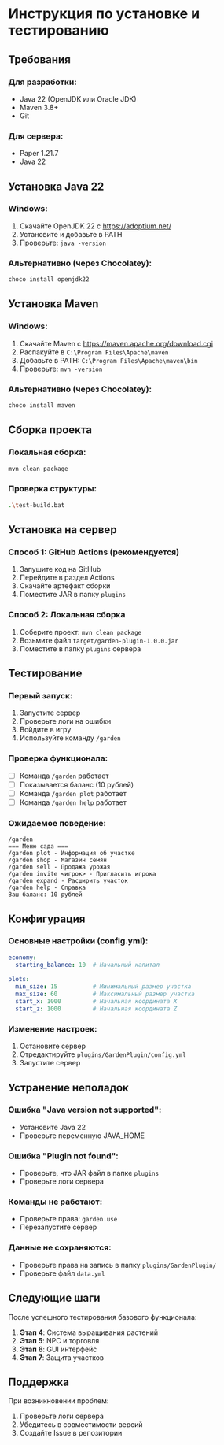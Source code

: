 # Инструкция по установке и тестированию

## Требования

### Для разработки:
- Java 22 (OpenJDK или Oracle JDK)
- Maven 3.8+
- Git

### Для сервера:
- Paper 1.21.7
- Java 22

## Установка Java 22

### Windows:
1. Скачайте OpenJDK 22 с https://adoptium.net/
2. Установите и добавьте в PATH
3. Проверьте: `java -version`

### Альтернативно (через Chocolatey):
```powershell
choco install openjdk22
```

## Установка Maven

### Windows:
1. Скачайте Maven с https://maven.apache.org/download.cgi
2. Распакуйте в `C:\Program Files\Apache\maven`
3. Добавьте в PATH: `C:\Program Files\Apache\maven\bin`
4. Проверьте: `mvn -version`

### Альтернативно (через Chocolatey):
```powershell
choco install maven
```

## Сборка проекта

### Локальная сборка:
```bash
mvn clean package
```

### Проверка структуры:
```bash
.\test-build.bat
```

## Установка на сервер

### Способ 1: GitHub Actions (рекомендуется)
1. Запушите код на GitHub
2. Перейдите в раздел Actions
3. Скачайте артефакт сборки
4. Поместите JAR в папку `plugins`

### Способ 2: Локальная сборка
1. Соберите проект: `mvn clean package`
2. Возьмите файл `target/garden-plugin-1.0.0.jar`
3. Поместите в папку `plugins` сервера

## Тестирование

### Первый запуск:
1. Запустите сервер
2. Проверьте логи на ошибки
3. Войдите в игру
4. Используйте команду `/garden`

### Проверка функционала:
- [ ] Команда `/garden` работает
- [ ] Показывается баланс (10 рублей)
- [ ] Команда `/garden plot` работает
- [ ] Команда `/garden help` работает

### Ожидаемое поведение:
```
/garden
=== Меню сада ===
/garden plot - Информация об участке
/garden shop - Магазин семян
/garden sell - Продажа урожая
/garden invite <игрок> - Пригласить игрока
/garden expand - Расширить участок
/garden help - Справка
Ваш баланс: 10 рублей
```

## Конфигурация

### Основные настройки (config.yml):
```yaml
economy:
  starting_balance: 10  # Начальный капитал
  
plots:
  min_size: 15          # Минимальный размер участка
  max_size: 60          # Максимальный размер участка
  start_x: 1000         # Начальная координата X
  start_z: 1000         # Начальная координата Z
```

### Изменение настроек:
1. Остановите сервер
2. Отредактируйте `plugins/GardenPlugin/config.yml`
3. Запустите сервер

## Устранение неполадок

### Ошибка "Java version not supported":
- Установите Java 22
- Проверьте переменную JAVA_HOME

### Ошибка "Plugin not found":
- Проверьте, что JAR файл в папке `plugins`
- Проверьте логи сервера

### Команды не работают:
- Проверьте права: `garden.use`
- Перезапустите сервер

### Данные не сохраняются:
- Проверьте права на запись в папку `plugins/GardenPlugin/`
- Проверьте файл `data.yml`

## Следующие шаги

После успешного тестирования базового функционала:

1. **Этап 4**: Система выращивания растений
2. **Этап 5**: NPC и торговля
3. **Этап 6**: GUI интерфейс
4. **Этап 7**: Защита участков

## Поддержка

При возникновении проблем:
1. Проверьте логи сервера
2. Убедитесь в совместимости версий
3. Создайте Issue в репозитории 